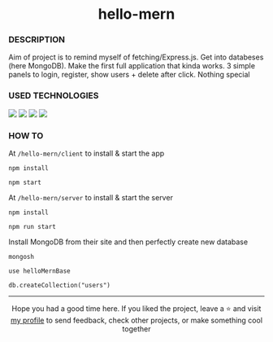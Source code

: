 # <div align="center">hello-mern</div>
### DESCRIPTION

Aim of project is to remind myself of fetching/Express.js. Get into databeses (here MongoDB). Make the first full application that kinda works. 3 simple panels to login, register, show users + delete after click. Nothing special  

### USED TECHNOLOGIES
<span>
<img src="https://img.shields.io/badge/React-20232A?style=for-the-badge&logo=react&logoColor=61DAFB" />
<img src="https://img.shields.io/badge/Material--UI-0081CB?style=for-the-badge&logo=material-ui&logoColor=white" />
<img src="https://img.shields.io/badge/Express.js-000000?style=for-the-badge&logo=express&logoColor=white" />
<img src="https://img.shields.io/badge/MongoDB-4EA94B?style=for-the-badge&logo=mongodb&logoColor=white" />
</span>

### HOW TO
At `/hello-mern/client` to install & start the app
````
npm install
````
````
npm start
`````

At `/hello-mern/server` to install & start the server
````
npm install
````
````
npm run start
`````

Install MongoDB from their site and then perfectly create new database
````
mongosh
````
````
use helloMernBase
````
````
db.createCollection("users")
````
***

<div align="center">Hope you had a good time here. If you liked the project, leave a ⭐ and visit <a href="https://github.com/ArziPL">my profile</a> to send feedback, check other projects, or make something cool together</p></div> 

